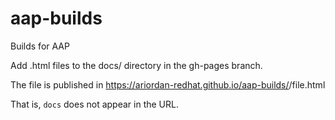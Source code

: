 # aap-builds
Builds for AAP

Add .html files to the docs/ directory in the gh-pages branch.

The file is published in https://ariordan-redhat.github.io/aap-builds/<directory>/file.html

That is, `docs` does not appear in the URL.

